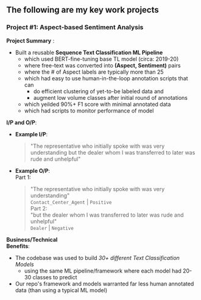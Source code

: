 ## The following are my key work projects 

### Project #1: Aspect-based Sentiment Analysis

 **Project Summary** : <br>  
 - Built a reusable **Sequence Text Classification ML Pipeline**
     - which used BERT-fine-tuning base TL model (circa: 2019-20)
     - where free-text was converted into **(Aspect, Sentiment)** pairs
     - where the # of Aspect labels are typically more than 25
     - which had easy to use human-in-the-loop annotation scripts that can 
         - do efficient clustering of yet-to-be labeled data and
         - augment low volume classes after initial round of annotations
     - which yeilded 90%+ F1 score with minimal annotated data 
     - which had scripts to monitor performance of model 
  
 
 **I/P and O/P**: <br>
 
- **Example I/P**:
     > "The representative  who initially spoke with was very understanding but the dealer whom I was transferred to later was rude and unhelpful"
- **Example O/P**: <br>
  Part 1: <br>
     > "The representative who initially spoke with was very understanding" <br>
     > `Contact_Center_Agent` | `Positive` <br>
  Part 2: <br>
     > "but the dealer whom I was transferred to later was rude and unhelpful" <br>
     > `Dealer` | `Negative`
     
  
**Business/Technical<br> Benefits**: <br>

- The codebase was used to build *30+ different Text Classification Models*
    - using the same ML pipeline/framework where each model had 20-30 classes to predict 
- Our repo's framework and models warranted far less human annotated data (than using a typical ML model)
